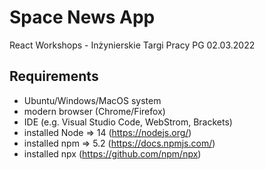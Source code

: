 # Space News App
React Workshops - Inżynierskie Targi Pracy PG 02.03.2022

## Requirements
- Ubuntu/Windows/MacOS system
- modern browser (Chrome/Firefox)
- IDE (e.g. Visual Studio Code, WebStrom, Brackets)
- installed Node => 14 (https://nodejs.org/)
- installed npm => 5.2 (https://docs.npmjs.com/)
- installed npx (https://github.com/npm/npx)
